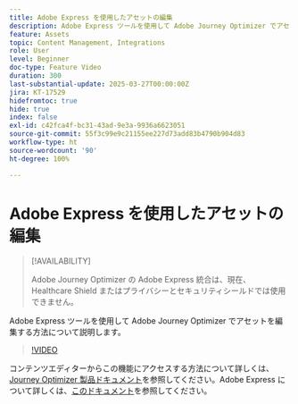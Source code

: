 ```yaml
---
title: Adobe Express を使用したアセットの編集
description: Adobe Express ツールを使用して Adobe Journey Optimizer でアセットを編集する方法について説明します。
feature: Assets
topic: Content Management, Integrations
role: User
level: Beginner
doc-type: Feature Video
duration: 300
last-substantial-update: 2025-03-27T00:00:00Z
jira: KT-17529
hidefromtoc: true
hide: true
index: false
exl-id: c42fca4f-bc31-43ad-9e3a-9936a6623051
source-git-commit: 55f3c99e9c21155ee227d73add83b4790b904d83
workflow-type: ht
source-wordcount: '90'
ht-degree: 100%

---
```


# Adobe Express を使用したアセットの編集

>[!AVAILABILITY]
>
>Adobe Journey Optimizer の Adobe Express 統合は、現在、Healthcare Shield またはプライバシーとセキュリティシールドでは使用できません。

Adobe Express ツールを使用して Adobe Journey Optimizer でアセットを編集する方法について説明します。

>[!VIDEO](https://video.tv.adobe.com/v/3455524/?learn=on&enablevpops&captions=jpn)

コンテンツエディターからこの機能にアクセスする方法について詳しくは、[Journey Optimizer 製品ドキュメント](https://experienceleague.adobe.com/ja/docs/journey-optimizer/using/assets-images/express)を参照してください。Adobe Express について詳しくは、[このドキュメント](https://helpx.adobe.com/jp/express/user-guide.html)を参照してください。
